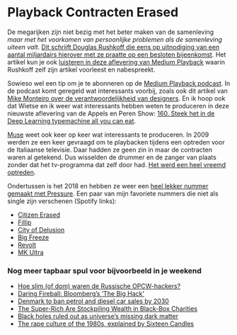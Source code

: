 # Playback Contracten Erased

De megarijken zijn niet bezig met het beter maken van de samenleving _maar met het voorkomen van persoonlijke problemen als de samenleving uiteen valt_. [Dit schrijft Douglas Rushkoff die eens op uitnodiging van een aantal miljardairs hierover met ze praatte op een besloten bijeenkomst](https://medium.com/s/futurehuman/survival-of-the-richest-9ef6cddd0cc1). Het artikel kun je ook [luisteren in deze aflevering van Medium Playback](https://medium.com/s/playback/douglas-rushkoff-survival-of-the-richest-eac5601b935b) waarin Rushkoff zelf zijn artikel voorleest en nabespreekt.

Sowieso wel een tip om je te abonneren op de [Medium Playback podcast](https://medium.com/s/playback). In de podcast komt geregeld wat interessants voorbij, zoals ook dit artikel van [Mike Monteiro over de verantwoordelijkheid van designers](https://medium.com/s/playback/listen-mike-monteiro-reads-designs-lost-generation-9f5c3ae23d08). En ik hoop ook dat Wietse en ik weer wat interessants hebben weten te produceren in deze nieuwste aflevering van de Appels en Peren Show: [160. Steek het in de Deep Learning typemachine all you can eat](http://appelsenperenshow.nl/aflevering/2018/10/3/160-steek-het-in-de-deep-learning-typemachine-all-you-can-eat).

[Muse](https://en.wikipedia.org/wiki/Muse_(band)) weet ook keer op keer wat interessants te produceren. In 2009 werden ze een keer gevraagd om te playbacken tijdens een optreden voor de Italiaanse televisie. Daar hadden ze geen zin in maar de contracten waren al getekend. Dus wisselden de drummer en de zanger van plaats zonder dat het tv-programma dat zelf door had. [Het werd een heel vreemd optreden](https://youtu.be/U7LT3FtPtbc). 

Ondertussen is het 2018 en hebben ze weer een [heel lekker nummer gemaakt met Pressure](https://www.youtube.com/watch?v=h2eKImKZviw). Een paar van mijn favoriete nummers die niet als single zijn verschenen (Spotify links):

- [Citizen Erased](https://open.spotify.com/track/177MZraDAxjRqqtZBz5Vhn?si=BZ1_tQ7vQm-sUjuoot4vHQ)
- [Fillip](https://open.spotify.com/track/3IwAWUa9JeTbwumBPvnOj9?si=lGYL_x49S2WeU4DEDX2O-A)
- [City of Delusion](https://open.spotify.com/track/3Sno9FE8r2uz8QP0MtnTPL?si=M34ipcOnQKWGEzaINfBdkQ)
- [Big Freeze](https://open.spotify.com/track/630CQp2prewTfH1UAvMgCA?si=bop_78r1SKyqrDvHyqM5FQ)
- [Revolt](https://open.spotify.com/track/7BGg9wSF98j6FzvHGkq3f0?si=xXdSufy_SyuZw7QTXD0nPQ)
- [MK Ultra](https://open.spotify.com/track/0MrkZz4D3fGlEkhebjPPrh?si=hI2McmvmT1mWOiYIm6fmug)

### Nog meer tapbaar spul voor bijvoorbeeld in je weekend

- [Hoe slim (of dom) waren de Russische OPCW-hackers?](https://nos.nl/artikel/2253419-hoe-slim-of-dom-waren-de-russische-opcw-hackers.html)
- [Daring Fireball: Bloomberg’s ‘The Big Hack’](https://daringfireball.net/2018/10/bloomberg_the_big_hack)
- [Denmark to ban petrol and diesel car sales by 2030](https://www.euractiv.com/section/electric-cars/news/denmark-to-ban-petrol-and-diesel-car-sales-by-2030/)
- [The Super-Rich Are Stockpiling Wealth in Black-Box Charities](https://www.bloomberg.com/news/articles/2018-10-03/the-super-rich-are-stockpiling-wealth-in-black-box-charities)
- [Black holes ruled out as universe’s missing dark matter](http://news.berkeley.edu/2018/10/02/black-holes-ruled-out-as-universes-missing-dark-matter/)
- [The rape culture of the 1980s, explained by Sixteen Candles](https://www.vox.com/platform/amp/culture/2018/9/27/17906644/sixteen-candles-rape-culture-1980s-brett-kavanaugh?__twitter_impression=true)